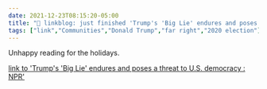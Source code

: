 ```yaml
---
date: 2021-12-23T08:15:20-05:00
title: "🔗 linkblog: just finished 'Trump's 'Big Lie' endures and poses a threat to U.S. democracy : NPR'"
tags: ["link","Communities","Donald Trump","far right","2020 election"]
---
```

Unhappy reading for the holidays.
 
[link to 'Trump's 'Big Lie' endures and poses a threat to U.S. democracy : NPR'](https://www.npr.org/2021/12/23/1065277246/trump-big-lie-jan-6-election)
